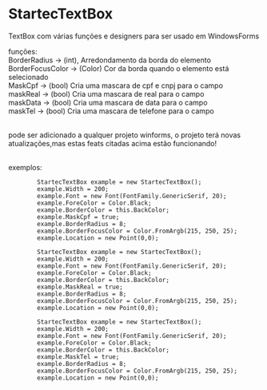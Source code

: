 # StartecTextBox
TextBox com várias funções e designers para ser usado em WindowsForms

funções:<br>
BorderRadius -> (int), Arredondamento da borda do elemento <br>
BorderFocusColor -> (Color) Cor da borda quando o elemento está selecionado<br>
MaskCpf -> (bool) Cria uma mascara de cpf e cnpj para o campo<br>
maskReal -> (bool) Cria uma mascara de real para o campo<br>
maskData -> (bool) Cria uma mascara de data para o campo<br>
maskTel -> (bool) Cria uma mascara de telefone para o campo<br><br>


pode ser adicionado a qualquer projeto winforms, o projeto terá novas atualizações,mas estas feats citadas acima estão funcionando!<br><br>

exemplos:<br>

            
            StartecTextBox example = new StartecTextBox();
            example.Width = 200;
            example.Font = new Font(FontFamily.GenericSerif, 20);
            example.ForeColor = Color.Black;
            example.BorderColor = this.BackColor;
            example.MaskCpf = true;
            example.BorderRadius = 8;
            example.BorderFocusColor = Color.FromArgb(215, 250, 25);
            example.Location = new Point(0,0);

            StartecTextBox example = new StartecTextBox();
            example.Width = 200;
            example.Font = new Font(FontFamily.GenericSerif, 20);
            example.ForeColor = Color.Black;
            example.BorderColor = this.BackColor;
            example.MaskReal = true;
            example.BorderRadius = 8;
            example.BorderFocusColor = Color.FromArgb(215, 250, 25);
            example.Location = new Point(0,0);

            StartecTextBox example = new StartecTextBox();
            example.Width = 200;
            example.Font = new Font(FontFamily.GenericSerif, 20);
            example.ForeColor = Color.Black;
            example.BorderColor = this.BackColor;
            example.MaskTel = true;
            example.BorderRadius = 8;
            example.BorderFocusColor = Color.FromArgb(215, 250, 25);
            example.Location = new Point(0,0);
